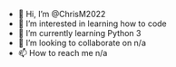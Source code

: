 - 👋 Hi, I’m @ChrisM2022
- 👀 I’m interested in learning how to code
- 🌱 I’m currently learning Python 3
- 💞️ I’m looking to collaborate on n/a
- 📫 How to reach me n/a

<!---
ChrisM2022/ChrisM2022 is a ✨ special ✨ repository because its `README.md` (this file) appears on your GitHub profile.
You can click the Preview link to take a look at your changes.
--->
